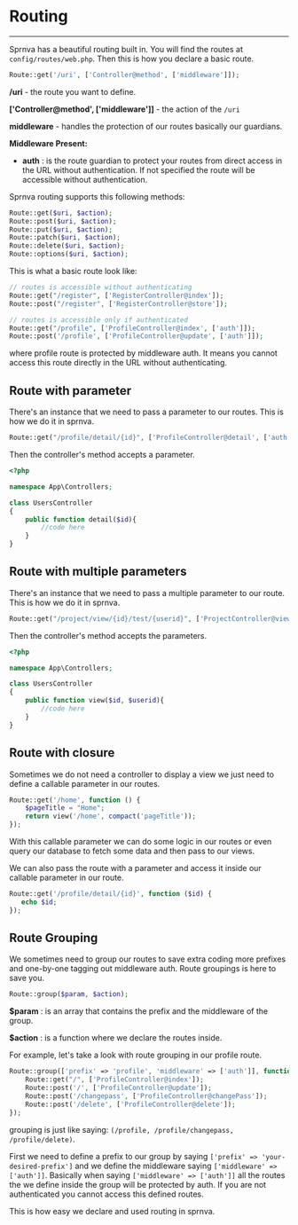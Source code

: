 # Routing
---
Sprnva has a beautiful routing built in. You will find the routes at `config/routes/web.php`. Then this is how you declare a basic route.
```php
Route::get('/uri', ['Controller@method', ['middleware']]);
```

**/uri** - the route you want to define.

**['Controller@method', ['middleware']]** - the action of the `/uri`

**middleware** - handles the protection of our routes basically our guardians.

**Middleware Present:**
- **auth** : is the route guardian to protect your routes from direct access in the URL without authentication. If not specified the route will be accessible without authentication.

Sprnva routing supports this following methods:
```php
Route::get($uri, $action);
Route::post($uri, $action);
Route::put($uri, $action);
Route::patch($uri, $action);
Route::delete($uri, $action);
Route::options($uri, $action);
```

This is what a basic route look like:
```php
// routes is accessible without authenticating
Route::get("/register", ['RegisterController@index']);
Route::post("/register", ['RegisterController@store']);

// routes is accessible only if authenticated
Route::get("/profile", ['ProfileController@index', ['auth']]);
Route::post('/profile', ['ProfileController@update', ['auth']]);
```
where profile route is protected by middleware auth. It means you cannot access this route directly in the URL without authenticating.

## Route with parameter
There's an instance that we need to pass a parameter to our routes. This is how we do it in sprnva.
```php
Route::get("/profile/detail/{id}", ['ProfileController@detail', ['auth']]);
```
Then the controller's method accepts a parameter.
```php
<?php

namespace App\Controllers;

class UsersController
{
    public function detail($id){
        //code here
    }
}
```

## Route with multiple parameters
There's an instance that we need to pass a multiple parameter to our route. This is how we do it in sprnva.
```php
Route::get("/project/view/{id}/test/{userid}", ['ProjectController@view', ['auth']]);
```
Then the controller's method accepts the parameters.
```php
<?php

namespace App\Controllers;

class UsersController
{
    public function view($id, $userid){
        //code here
    }
}
```

## Route with closure
Sometimes we do not need a controller to display a view we just need to define a callable parameter in our routes.
```php
Route::get('/home', function () {
    $pageTitle = "Home";
    return view('/home', compact('pageTitle'));
});
```
With this callable parameter we can do some logic in our routes or even query our database to fetch some data and then pass to our views.

We can also pass the route with a parameter and access it inside our callable parameter in our route.
```php
Route::get('/profile/detail/{id}', function ($id) {
   echo $id;
});
```

## Route Grouping
We sometimes need to group our routes to save extra coding more prefixes and one-by-one tagging out middleware auth. Route groupings is here to save you.
```php
Route::group($param, $action);
```
**$param** : is an array that contains the prefix and the middleware of the group.

**$action** : is a function where we declare the routes inside.

For example, let's take a look with route grouping in our profile route.
```php
Route::group(['prefix' => 'profile', 'middleware' => ['auth']], function () {
    Route::get("/", ['ProfileController@index']);
    Route::post('/', ['ProfileController@update']);
    Route::post('/changepass', ['ProfileController@changePass']);
    Route::post('/delete', ['ProfileController@delete']);
});
```
grouping is just like saying: `(/profile, /profile/changepass, /profile/delete)`.

First we need to define a prefix to our group by saying `['prefix' => 'your-desired-prefix']` and we define the middleware saying `['middleware' => ['auth']]`. Basically when saying `['middleware' => ['auth']]` all the routes the we define inside the group will be protected by auth. If you are not authenticated you cannot access this defined routes.

This is how easy we declare and used routing in sprnva.